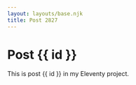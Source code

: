 ```yaml
---
layout: layouts/base.njk
title: Post 2827
---
```


# Post {{ id }}

This is post {{ id }} in my Eleventy project.
